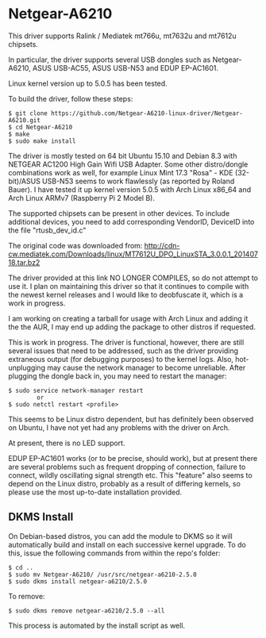 # Netgear-A6210
This driver supports Ralink / Mediatek mt766u, mt7632u and mt7612u chipsets.

In particular, the driver supports several USB dongles such as Netgear-A6210,
ASUS USB-AC55, ASUS USB-N53 and EDUP EP-AC1601.

Linux kernel version up to 5.0.5 has been tested.

To build the driver, follow these steps:

    $ git clone https://github.com/Netgear-A6210-linux-driver/Netgear-A6210.git
    $ cd Netgear-A6210
    $ make
    $ sudo make install

The driver is mostly tested on 64 bit Ubuntu 15.10 and Debian 8.3 with NETGEAR AC1200
High Gain Wifi USB Adapter. Some other distro/dongle combinations work as well, for
example Linux Mint 17.3 "Rosa" - KDE (32-bit)/ASUS USB-N53 seems to work flawlessly
(as reported by Roland Bauer). I have tested it up kernel version 5.0.5 with Arch Linux
x86_64 and Arch Linux ARMv7 (Raspberry Pi 2 Model B).

The supported chipsets can be present in other devices. To include additional
devices, you need to add corresponding VendorID, DeviceID into the file
"rtusb_dev_id.c"

The original code was downloaded from:
http://cdn-cw.mediatek.com/Downloads/linux/MT7612U_DPO_LinuxSTA_3.0.0.1_20140718.tar.bz2

The driver provided at this link NO LONGER COMPILES, so do not attempt to use it. I
plan on maintaining this driver so that it continues to compile with the newest kernel
releases and I would like to deobfuscate it, which is a work in progress.

I am working on creating a tarball for usage with Arch Linux and adding it the the AUR,
I may end up adding the package to other distros if requested.

This is work in progress. The driver is functional, however, there are still several
issues that need to be addressed, such as the driver providing extraneous output
(for debugging purposes) to the kernel logs. Also, hot-unplugging may cause the
network manager to become unreliable. After plugging the dongle back in, you may need
to restart the manager:

	$ sudo service network-manager restart
			or
	$ sudo netctl restart <profile>

This seems to be Linux distro dependent, but has definitely been observed on Ubuntu,
I have not yet had any problems with the driver on Arch.

At present, there is no LED support.

EDUP EP-AC1601 works (or to be precise, should work), but at present there are
several problems such as frequent dropping of connection, failure to connect, wildly
oscillating signal strength etc. This "feature" also seems to depend on the Linux distro,
probably as a result of differing kernels, so please use the most up-to-date
installation provided.

## DKMS Install

On Debian-based distros, you can add the module to DKMS so it will automatically
build and install on each successive kernel upgrade. To do this, issue the following
commands from within the repo's folder:

	$ cd ..
	$ sudo mv Netgear-A6210/ /usr/src/netgear-a6210-2.5.0
	$ sudo dkms install netgear-a6210/2.5.0

To remove:

	$ sudo dkms remove netgear-a6210/2.5.0 --all

This process is automated by the install script as well.
